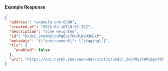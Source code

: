 <!-- Code generated for API Clients. DO NOT EDIT. -->
#### Example Response
```json
{
  "address": "example.com:8080",
  "created_at": "2025-04-16T10:07:28Z",
  "description": "acme weighted",
  "id": "bkdsc_2vo4MyitHPq6px78NHlNVM3kGkP",
  "metadata": "{\"environment\": \"staging\"}",
  "tls": {
    "enabled": false
  },
  "uri": "https://api.ngrok.com/backends/static/bkdsc_2vo4MyitHPq6px78NHlNVM3kGkP"
}
